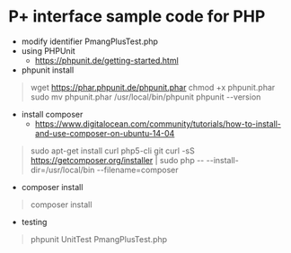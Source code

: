 # P+ interface sample code for PHP

* modify identifier PmangPlusTest.php
* using PHPUnit
  * https://phpunit.de/getting-started.html
* phpunit install
> wget https://phar.phpunit.de/phpunit.phar
> chmod +x phpunit.phar
> sudo mv phpunit.phar /usr/local/bin/phpunit
> phpunit --version

* install composer
  * https://www.digitalocean.com/community/tutorials/how-to-install-and-use-composer-on-ubuntu-14-04
> sudo apt-get install curl php5-cli git
> curl -sS https://getcomposer.org/installer | sudo php -- --install-dir=/usr/local/bin --filename=composer

* composer install
> composer install

* testing
> phpunit UnitTest PmangPlusTest.php

